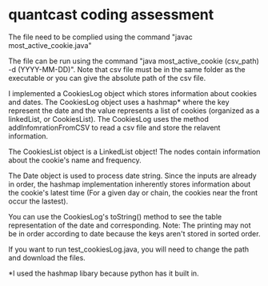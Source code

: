 # quantcast coding assessment

The file need to be complied using the command "javac most_active_cookie.java" 

The file can be run using the command "java most_active_cookie (csv_path) -d (YYYY-MM-DD)". Note that csv file must be in the same folder as the executable or you can give the absolute path of the csv file. 

I implemented a CookiesLog object which stores information about cookies and dates. The CookiesLog object uses a hashmap* where the key represent the date and the value represents a list of cookies (organized as a linkedList, or CookiesList). The CookiesLog uses the method addInfomrationFromCSV to read a csv file and store the relavent information.

The CookiesList object is a LinkedList object! The nodes contain information about the cookie's name and frequency.

The Date object is used to process date string. Since the inputs are already in order, the hashmap implementation inherently stores information about the cookie's latest time (For a given day or chain, the cookies near the front occur the lastest).

You can use the CookiesLog's toString() method to see the table representation of the date and corresponding. Note: The printing may not be in order according to date because the keys aren't stored in sorted order.

If you want to run test_cookiesLog.java, you will need to change the path and download the files.  

*I used the hashmap libary because python has it built in. 
